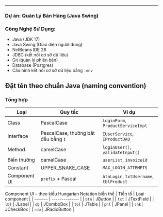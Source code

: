 ---

### Dự án: Quản Lý Bán Hàng (Java Swing)

### Công Nghệ Sử Dụng:
- Java (JDK 17)
- Java Swing (Giao diện người dùng)
- NetBeans IDE 26
- JDBC (kết nối cơ sở dữ liệu)
- Git (quản lý phiên bản)
- Database (Postgres)
- Cấu hình kết nối cơ sở dữ liệu bằng `.env`

## Đặt tên theo chuẩn Java (naming convention)

### Tổng hợp
| Loại         | Quy tắc                             | Ví dụ                                   |
| ------------ | ----------------------------------- | --------------------------------------- |
| Class        | PascalCase                          | `LoginForm`, `ProductServiceImpl`       |
| Interface    | PascalCase, thường bắt đầu bằng `I` | `IUserService`, `IProductDAO`           |
| Method       | camelCase                           | `loginUser()`, `validateInput()`        |
| Biến thường  | camelCase                           | `userList`, `invoiceId`                 |
| Constant     | UPPER\_SNAKE\_CASE                  | `MAX_LOGIN_ATTEMPTS`                    |
| Component UI | `prefix` + Pascal                   | `btnLogin`, `txtUsername`, `tblProduct` |
Component UI – theo kiểu Hungarian Notation biến thể
| Tiền tố | Loại component |
| ------- | -------------- |
| `btn`   | JButton        |
| `txt`   | JTextField     |
| `lbl`   | JLabel         |
| `cb`    | JComboBox      |
| `tbl`   | JTable         |
| `pnl`   | JPanel         |
| `chk`   | JCheckBox      |
| `rdo`   | JRadioButton   |
